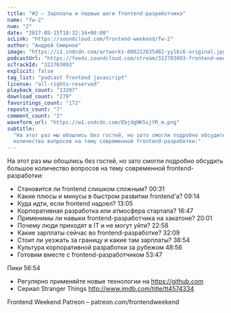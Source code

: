 ```yaml
---
title: "#2 – Зарплаты и первые шаги frontend-разработчика"
name: "fw-2"
num: "2"
date: "2017-05-15T10:32:34+00:00"
scLink: "https://soundcloud.com/frontend-weekend/fw-2"
author: "Андрей Смирнов"
image: "https://i1.sndcdn.com/artworks-000222635482-yy16i6-original.jpg"
podcastUrl: "https://feeds.soundcloud.com/stream/322703093-frontend-weekend-fw-2.m4a"
scTrackId: "322703093"
explicit: false
tag_list: "podcast frontend javascript"
license: "all-rights-reserved"
playback_count: "13207"
download_count: "279"
favoritings_count: "172"
reposts_count: "7"
comment_count: "3"
waveform_url: "https://w1.sndcdn.com/EbjdgNKSsjYR_m.png"
subtitle:
  "На этот раз мы обошлись без гостей, но зато смогли подробно обсудить большое
  количество вопросов на тему современной frontend-разработки:"
---
```


На этот раз мы обошлись без гостей, но зато смогли подробно обсудить большое
количество вопросов на тему современной frontend-разработки:

- Становится ли frontend слишком сложным? <timecode sec="31">00:31</timecode>
- Какие плюсы и минусы в быстром развитии frontend'а?
  <timecode sec="554">09:14</timecode>
- Куда идти, если frontend надоел? <timecode sec="785">13:05</timecode>
- Корпоративная разработка или атмосфера стартапа?
  <timecode sec="1007">16:47</timecode>
- Применимы ли навыки frontend-разработчика на хакатоне?
  <timecode sec="1201">20:01</timecode>
- Почему люди приходят в IT и не могут уйти?
  <timecode sec="1378">22:58</timecode>
- Какие зарплаты сейчас во frontend-разработке?
  <timecode sec="1929">32:09</timecode>
- Стоит ли уезжать за границу и какие там зарплаты?
  <timecode sec="2334">38:54</timecode>
- Культура корпоративной разработки за рубежом
  <timecode sec="2936">48:56</timecode>
- Готовим вместе с frontend-разработчиком <timecode sec="3227">53:47</timecode>

Пики <timecode sec="3414">56:54</timecode>

- Регулярно применяйте новые технологии на <https://github.com>
- Сериал Stranger Things <http://www.imdb.com/title/tt4574334>

Frontend Weekend Patreon – patreon.com/frontendweekend
